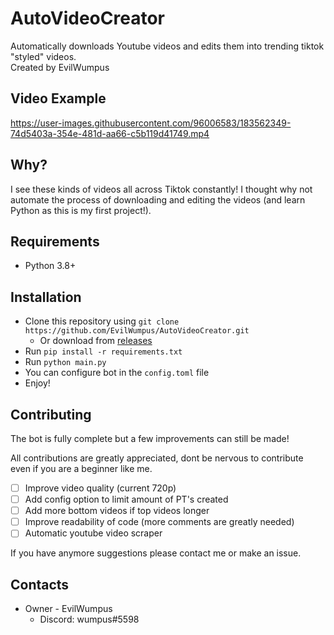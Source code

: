 # AutoVideoCreator
Automatically downloads Youtube videos and edits them into trending tiktok "styled" videos. <br />
Created by EvilWumpus

## Video Example
https://user-images.githubusercontent.com/96006583/183562349-74d5403a-354e-481d-aa66-c5b119d41749.mp4

## Why?
I see these kinds of videos all across Tiktok constantly! I thought why not automate the process of downloading and editing the videos (and learn Python as this is my first project!).

## Requirements
- Python 3.8+

## Installation
- Clone this repository using `git clone https://github.com/EvilWumpus/AutoVideoCreator.git`
  - Or download from [releases](https://github.com/EvilWumpus/AutoVideoCreator/releases)
- Run `pip install -r requirements.txt`
- Run `python main.py`
- You can configure bot in the `config.toml` file
- Enjoy!

## Contributing
The bot is fully complete but a few improvements can still be made!

All contributions are greatly appreciated, dont be nervous to contribute even if you are a beginner like me.
- [ ] Improve video quality (current 720p)
- [ ] Add config option to limit amount of PT's created
- [ ] Add more bottom videos if top videos longer
- [ ] Improve readability of code (more comments are greatly needed)
- [ ] Automatic youtube video scraper <br />

If you have anymore suggestions please contact me or make an issue.

## Contacts
- Owner - EvilWumpus
  - Discord: wumpus#5598

